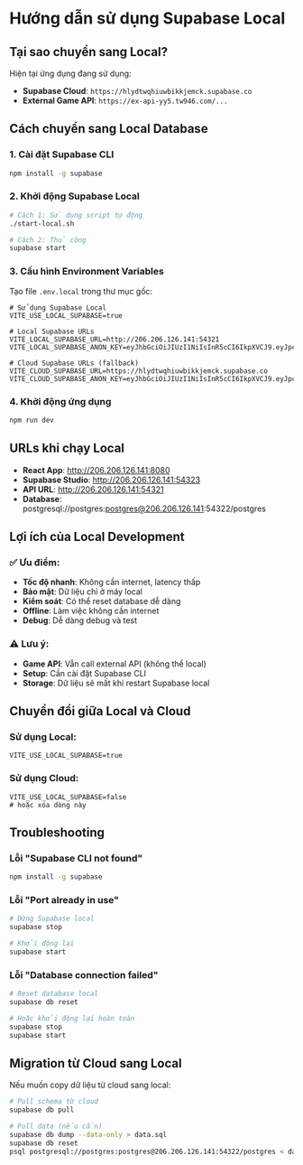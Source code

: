 # Hướng dẫn sử dụng Supabase Local

## Tại sao chuyển sang Local?

Hiện tại ứng dụng đang sử dụng:
- **Supabase Cloud**: `https://hlydtwqhiuwbikkjemck.supabase.co`
- **External Game API**: `https://ex-api-yy5.tw946.com/...`

## Cách chuyển sang Local Database

### 1. Cài đặt Supabase CLI

```bash
npm install -g supabase
```

### 2. Khởi động Supabase Local

```bash
# Cách 1: Sử dụng script tự động
./start-local.sh

# Cách 2: Thủ công
supabase start
```

### 3. Cấu hình Environment Variables

Tạo file `.env.local` trong thư mục gốc:

```env
# Sử dụng Supabase Local
VITE_USE_LOCAL_SUPABASE=true

# Local Supabase URLs
VITE_LOCAL_SUPABASE_URL=http://206.206.126.141:54321
VITE_LOCAL_SUPABASE_ANON_KEY=eyJhbGciOiJIUzI1NiIsInR5cCI6IkpXVCJ9.eyJpc3MiOiJzdXBhYmFzZS1kZW1vIiwicm9sZSI6ImFub24iLCJleHAiOjE5ODM4MTI5OTZ9.CRXP1A7WOeoJeXxjNni43kdQwgnWNReilDMblYTn_I0

# Cloud Supabase URLs (fallback)
VITE_CLOUD_SUPABASE_URL=https://hlydtwqhiuwbikkjemck.supabase.co
VITE_CLOUD_SUPABASE_ANON_KEY=eyJhbGciOiJIUzI1NiIsInR5cCI6IkpXVCJ9.eyJpc3MiOiJzdXBhYmFzZSIsInJlZiI6ImhseWR0d3FoaXV3Ymlra2plbWNrIiwicm9sZSI6ImFub24iLCJpYXQiOjE3NTQyNTA1MjQsImV4cCI6MjA2OTgyNjUyNH0.deIb21DJNmyM5ZjocFAl4j_47AF6CnY26LN0Bn9eB9k
```

### 4. Khởi động ứng dụng

```bash
npm run dev
```

## URLs khi chạy Local

- **React App**: http://206.206.126.141:8080
- **Supabase Studio**: http://206.206.126.141:54323
- **API URL**: http://206.206.126.141:54321
- **Database**: postgresql://postgres:postgres@206.206.126.141:54322/postgres

## Lợi ích của Local Development

### ✅ **Ưu điểm:**
- **Tốc độ nhanh**: Không cần internet, latency thấp
- **Bảo mật**: Dữ liệu chỉ ở máy local
- **Kiểm soát**: Có thể reset database dễ dàng
- **Offline**: Làm việc không cần internet
- **Debug**: Dễ dàng debug và test

### ⚠️ **Lưu ý:**
- **Game API**: Vẫn call external API (không thể local)
- **Setup**: Cần cài đặt Supabase CLI
- **Storage**: Dữ liệu sẽ mất khi restart Supabase local

## Chuyển đổi giữa Local và Cloud

### Sử dụng Local:
```env
VITE_USE_LOCAL_SUPABASE=true
```

### Sử dụng Cloud:
```env
VITE_USE_LOCAL_SUPABASE=false
# hoặc xóa dòng này
```

## Troubleshooting

### Lỗi "Supabase CLI not found"
```bash
npm install -g supabase
```

### Lỗi "Port already in use"
```bash
# Dừng Supabase local
supabase stop

# Khởi động lại
supabase start
```

### Lỗi "Database connection failed"
```bash
# Reset database local
supabase db reset

# Hoặc khởi động lại hoàn toàn
supabase stop
supabase start
```

## Migration từ Cloud sang Local

Nếu muốn copy dữ liệu từ cloud sang local:

```bash
# Pull schema từ cloud
supabase db pull

# Pull data (nếu cần)
supabase db dump --data-only > data.sql
supabase db reset
psql postgresql://postgres:postgres@206.206.126.141:54322/postgres < data.sql
```